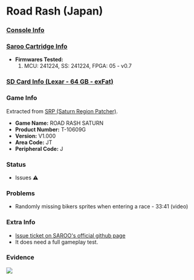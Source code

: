 # Road Rash (Japan)

### [Console Info](../../../../../Info/Consoles/VA13/README.md)

### [Saroo Cartridge Info](../../../../../Info/Cartridges/GuangzhouSanStarOnlineShop/1.6/README.md)

- <b>Firmwares Tested:</b>
  1. MCU: 241224, SS: 241224, FPGA: 05 - v0.7

### [SD Card Info (Lexar - 64 GB - exFat)](../../../../../Info/SdCards/Lexar/64GB/exfat/README.md)

### Game Info

Extracted from [SRP (Saturn Region Patcher)](https://segaxtreme.net/resources/saturn-region-patcher.81/download).

- <b>Game Name:</b> ROAD RASH SATURN
- <b>Product Number:</b> T-10609G
- <b>Version:</b> V1.000
- <b>Area Code:</b> JT
- <b>Peripheral Code:</b> J

### Status

- Issues :warning:

### Problems

- Randomly missing bikers sprites when entering a race - 33:41 (video)

### Extra Info

- [Issue ticket on SAROO's official github page](https://github.com/tpunix/SAROO/issues/293)
- It does need a full gameplay test.

### Evidence

[![](https://img.youtube.com/vi/lVS-PFSK2WA/0.jpg)](https://www.youtube.com/watch?v=lVS-PFSK2WA)

